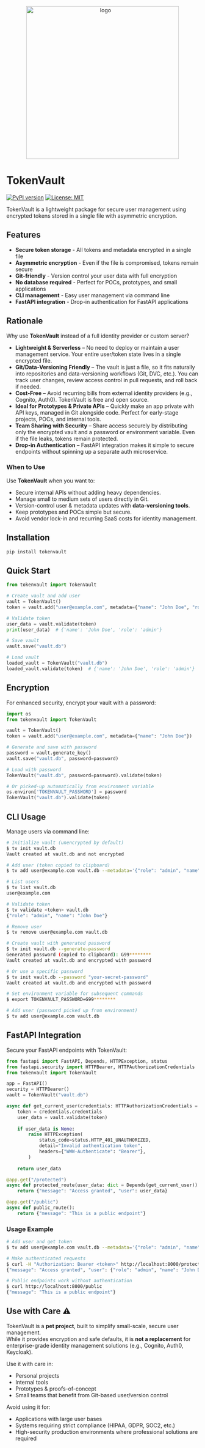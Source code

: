 <p align="center">
   <img src="docs/images/logo.png" alt="logo" width="400" />
</p>

# TokenVault

[![PyPI version](https://badge.fury.io/py/tokenvault.svg)](https://badge.fury.io/py/tokenvault)
[![License: MIT](https://img.shields.io/badge/License-MIT-yellow.svg)](https://opensource.org/licenses/MIT)

TokenVault is a lightweight package for secure user management using encrypted tokens stored in a single file with asymmetric encryption.

## Features

- **Secure token storage** - All tokens and metadata encrypted in a single file
- **Asymmetric encryption** - Even if the file is compromised, tokens remain secure
- **Git-friendly** - Version control your user data with full encryption
- **No database required** - Perfect for POCs, prototypes, and small applications
- **CLI management** - Easy user management via command line
- **FastAPI integration** - Drop-in authentication for FastAPI applications


## Rationale

Why use **TokenVault** instead of a full identity provider or custom server?

- **Lightweight & Serverless** – No need to deploy or maintain a user management service. Your entire user/token state lives in a single encrypted file.  
- **Git/Data-Versioning Friendly** – The vault is just a file, so it fits naturally into repositories and data-versioning workflows (Git, DVC, etc.). You can track user changes, review access control in pull requests, and roll back if needed.  
- **Cost-Free** – Avoid recurring bills from external identity providers (e.g., Cognito, Auth0). TokenVault is free and open source.  
- **Ideal for Prototypes & Private APIs** – Quickly make an app private with API keys, managed in Git alongside code. Perfect for early-stage projects, POCs, and internal tools.  
- **Team Sharing with Security** – Share access securely by distributing only the encrypted vault and a password or environment variable. Even if the file leaks, tokens remain protected.  
- **Drop-in Authentication** – FastAPI integration makes it simple to secure endpoints without spinning up a separate auth microservice.  

### When to Use

Use **TokenVault** when you want to:  
- Secure internal APIs without adding heavy dependencies.  
- Manage small to medium sets of users directly in Git.  
- Version-control user & metadata updates with **data-versioning tools**.  
- Keep prototypes and POCs simple but secure.  
- Avoid vendor lock-in and recurring SaaS costs for identity management.  


## Installation

```bash
pip install tokenvault
```

## Quick Start

```python
from tokenvault import TokenVault

# Create vault and add user
vault = TokenVault()
token = vault.add("user@example.com", metadata={"name": "John Doe", "role": "admin"})

# Validate token
user_data = vault.validate(token)
print(user_data)  # {'name': 'John Doe', 'role': 'admin'}

# Save vault
vault.save("vault.db")

# Load vault
loaded_vault = TokenVault("vault.db")
loaded_vault.validate(token)  # {'name': 'John Doe', 'role': 'admin'}
```

## Encryption

For enhanced security, encrypt your vault with a password:

```python
import os
from tokenvault import TokenVault

vault = TokenVault()
token = vault.add("user@example.com", metadata={"name": "John Doe"})

# Generate and save with password
password = vault.generate_key()
vault.save("vault.db", password=password)

# Load with password
TokenVault("vault.db", password=password).validate(token)

# Or picked-up automatically from environment variable
os.environ['TOKENVAULT_PASSWORD'] = password
TokenVault("vault.db").validate(token)
```

## CLI Usage

Manage users via command line:

```bash
# Initialize vault (unencrypted by default)
$ tv init vault.db
Vault created at vault.db and not encrypted

# Add user (token copied to clipboard)
$ tv add user@example.com vault.db --metadata='{"role": "admin", "name": "John Doe"}'

# List users
$ tv list vault.db
user@example.com

# Validate token
$ tv validate <token> vault.db
{"role": "admin", "name": "John Doe"}

# Remove user
$ tv remove user@example.com vault.db

# Create vault with generated password
$ tv init vault.db --generate-password
Generated password (copied to clipboard): G99********
Vault created at vault.db and encrypted with password

# Or use a specific password
$ tv init vault.db --password "your-secret-password"
Vault created at vault.db and encrypted with password

# Set environment variable for subsequent commands
$ export TOKENVAULT_PASSWORD=G99********

# Add user (password picked up from environment)
$ tv add user@example.com vault.db
```

## FastAPI Integration

Secure your FastAPI endpoints with TokenVault:

```python
from fastapi import FastAPI, Depends, HTTPException, status
from fastapi.security import HTTPBearer, HTTPAuthorizationCredentials
from tokenvault import TokenVault

app = FastAPI()
security = HTTPBearer()
vault = TokenVault("vault.db")

async def get_current_user(credentials: HTTPAuthorizationCredentials = Depends(security)):
    token = credentials.credentials
    user_data = vault.validate(token)
    
    if user_data is None:
        raise HTTPException(
            status_code=status.HTTP_401_UNAUTHORIZED,
            detail="Invalid authentication token",
            headers={"WWW-Authenticate": "Bearer"},
        )
    
    return user_data

@app.get("/protected")
async def protected_route(user_data: dict = Depends(get_current_user)):
    return {"message": "Access granted", "user": user_data}

@app.get("/public")
async def public_route():
    return {"message": "This is a public endpoint"}
```

### Usage Example

```bash
# Add user and get token
$ tv add user@example.com vault.db --metadata='{"role": "admin", "name": "John Doe"}'

# Make authenticated requests
$ curl -H "Authorization: Bearer <token>" http://localhost:8000/protected
{"message": "Access granted", "user": {"role": "admin", "name": "John Doe"}}

# Public endpoints work without authentication
$ curl http://localhost:8000/public
{"message": "This is a public endpoint"}
```

## Use with Care ⚠️

TokenVault is a **pet project**, built to simplify small-scale, secure user management.  
While it provides encryption and safe defaults, it is **not a replacement** for enterprise-grade identity management solutions (e.g., Cognito, Auth0, Keycloak).  

Use it with care in:  
- Personal projects  
- Internal tools  
- Prototypes & proofs-of-concept  
- Small teams that benefit from Git-based user/version control  

Avoid using it for:  
- Applications with large user bases  
- Systems requiring strict compliance (HIPAA, GDPR, SOC2, etc.)  
- High-security production environments where professional solutions are required  